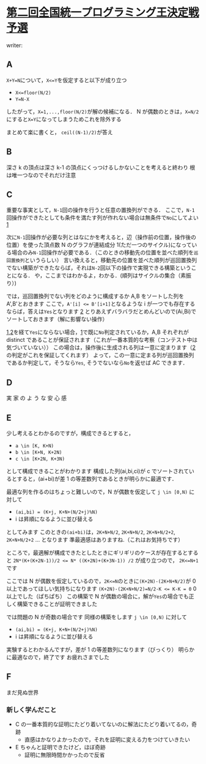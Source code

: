 # [第二回全国統一プログラミング王決定戦予選](https://atcoder.jp/contests/nikkei2019-2-qual)

writer:

## A

`X+Y=N`について，`X<=Y`を仮定すると以下が成り立つ

- `X<=floor(N/2)`
- `Y=N-X`

したがって，`X=1,...,floor(N/2)`が解の候補になる．
N が偶数のときは，`X=N/2`にすると`X=Y`になってしまうためこれを除外する

まとめて楽に書くと， `ceil((N-1)/2)`が答え

## B

深さ k の頂点は深さ k-1 の頂点にくっつけるしかないことを考えると終わり
根は唯一つなのでそれだけ注意

## C

重要な事実として，`N-1`回の操作を行うと任意の置換列ができる．
ここで，`N-1`回操作ができたとしても条件を満たす列が作れない場合は無条件で`No`にしてよい [1]

次に`N-1`回操作が必要な列とはなにかを考えると，辺（操作前の位置，操作後の位置）を使った頂点数 N のグラフが連結成分 1(ただ一つのサイクル)になっている場合のみ`N-1`回操作が必要である．（このときの移動先の位置を並べた順列を`巡回置換列`というらしい）
言い換えると，移動先の位置を並べた順列が巡回置換列でない構築ができたならば，それは`N-2`回以下の操作で実現できる構築ということになる．
や，ここまではわかるよ，わかる．(順列はサイクルの集合（素振り）)

では，巡回置換列でない列をどのように構成するか
A,B をソートした列を A',B'とおきます
ここで，`A'[i] <= B'[i+1]`となるような i が一つでも存在するならば，答えは`Yes`となります [2]
とりあえずバラバラだとめんどいので(Ai,Bi)でソートしておきます（解に影響ない操作）

[1],[2]を経て`Yes`にならない場合，[1]で既に`No`判定されているか，A,B それぞれが distinct であることが保証されます（これが一番本質的な考察（コンテスト中は気づいていない））
この場合は，操作後に生成される列は一意に定まります（[2]の判定がこれを保証してくれます）
よって，この一意に定まる列が巡回置換列であるか判定して，そうなら`Yes`, そうでないなら`No`を返せば AC できます．

[1]: AとBを両方ソートした列が最適なので，それを使って判定しておく
[2]: 書いてあるとおりソートして判定するだけ
[3]: 順列が1つのサイクルになるか判定するだけ

## D

実 家 の よ う な 安 心 感
[](https://atcoder.jp/contests/code-festival-2015-final-open/tasks/codefestival_2015_final_h)

## E

少し考えるとわかるのですが，構成できるとすると，

- `a \in [K, K+N)`
- `b \in [K+N, K+2N)`
- `c \in [K+2N, K+3N)`

として構成できることがわかります
構成した列(ai,bi,ci)が c でソートされているとすると，(ai+bi)が差 1 の等差数列であるときが明らかに最適です．

最適な列を作るのはちょっと難しいので，N が偶数を仮定して
`j \in [0,N)` に対して

- `(ai,bi) = (K+j, K+N+(N/2+j)%N)`
- i は昇順になるように並び替える

としてみます
このときの`(ai+bi)`は，`2K+N+N/2`, `2K+N+N/2`, `2K+N+N/2+2`, `2K+N+N/2+2` ... となります
準最適感はありますね.（これはお気持ちです）

ところで，最適解が構成できたとしたときにギリギリのケースが存在するとすると
`2N*(K+(K+2N-1))/2 <= N* ((K+2N)+(K+3N-1)) /2` が成り立つので，
`2K<=N+1`です

ここでは N が偶数を仮定しているので，`2K<=N`のときに`(K+2N)-(2K+N+N/2)`が 0 以上であってほしい気持ちになります
`(K+2N)-(2K+N+N/2)=N/2-K <= K-K = 0`
0 以上でした（ぱちぱち）
この構築で N が偶数の場合に，解が`Yes`の場合でも正しく構築できることが証明できました

では問題の N が奇数の場合です
同様の構築をします
`j \in [0,N)` に対して

- `(ai,bi) = (K+j, K+N+(N/2+j)%N)`
- i は昇順になるように並び替える

実験するとわかるんですが，差が 1 の等差数列になります（びっくり）
明らかに最適なので，終了です
お疲れさまでした

## F

まだ見ぬ世界

### 新しく学んだこと

- C の一番本質的な証明にたどり着いてないのに解法にたどり着いてるの，奇跡
  - 直感はかなりよかったので，それを証明に変える力をつけていきたい
- E ちゃんと証明できたけど，ほぼ奇跡
  - 証明に無限時間かかったので反省
